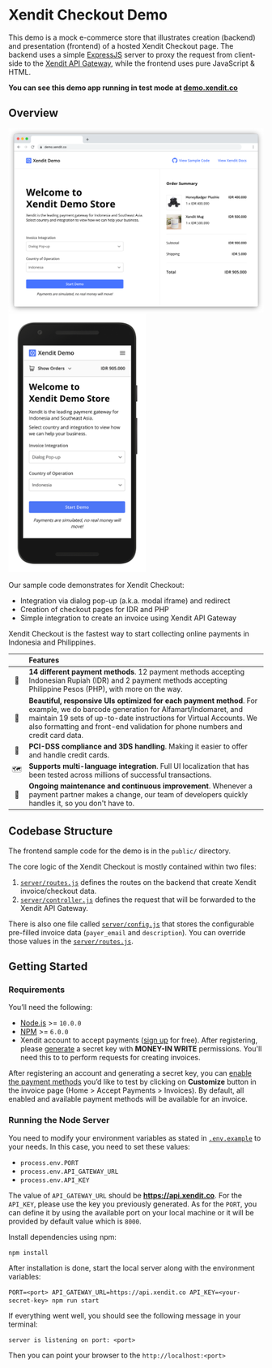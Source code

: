 # Xendit Checkout Demo

This demo is a mock e-commerce store that illustrates creation (backend) and presentation (frontend) of a hosted Xendit Checkout page.
The backend uses a simple [ExpressJS](https://expressjs.com/) server to proxy the request from client-side to the [Xendit API Gateway](https://developers.xendit.co/api-reference/#invoices), while the frontend uses pure JavaScript & HTML. 

**You can see this demo app running in test mode at [demo.xendit.co](https://demo.xendit.co)**

## Overview

<img src="public/images/screenshots/demo-desktop.png" alt="Demo on Google Chrome" width="610"><img src="public/images/screenshots/demo-mobile.png" alt="Demo on Safari iPhone X" width="272">

Our sample code demonstrates for Xendit Checkout:
- Integration via dialog pop-up (a.k.a. modal iframe) and redirect
- Creation of checkout pages for IDR and PHP
- Simple integration to create an invoice using Xendit API Gateway

Xendit Checkout is the fastest way to start collecting online payments in Indonesia and Philippines.

|     | Features
:---: | :---
💸 | **14 different payment methods**. 12 payment methods accepting Indonesian Rupiah (IDR) and 2 payment methods accepting Philippine Pesos (PHP), with more on the way. 
📱 | **Beautiful, responsive UIs optimized for each payment method**. For example, we do barcode generation for Alfamart/Indomaret, and maintain 19 sets of up-to-date instructions for Virtual Accounts. We also formatting and front-end validation for phone numbers and credit card data.
🔐 | **PCI-DSS compliance and 3DS handling**. Making it easier to offer and handle credit cards.
🗺 | **Supports multi-language integration**. Full UI localization that has been tested across millions of successful transactions.
🚀 | **Ongoing maintenance and continuous improvement**. Whenever a payment partner makes a change, our team of developers quickly handles it, so you don't have to.



## Codebase Structure

The frontend sample code for the demo is in the `public/` directory.

The core logic of the Xendit Checkout is mostly contained within two files:

1.  [`server/routes.js`](server/routes.js) defines the routes on the backend that create Xendit invoice/checkout data.
2.  [`server/controller.js`](server/controller.js) defines the request that will be forwarded to the Xendit API Gateway.

There is also one file called [`server/config.js`](server/config.js) that stores the configurable pre-filled invoice data (`payer_email` and `description`). You can override those values in the [`server/routes.js`](server/routes.js).

## Getting Started

### Requirements

You’ll need the following:

- [Node.js](https://nodejs.org) >= `10.0.0`
- [NPM](https://npmjs.org) >= `6.0.0`
- Xendit account to accept payments ([sign up](https://dashboard.xendit.co/register/1) for free). After registering, please [generate](https://dashboard.xendit.co/settings/developers#api-keys) a secret key with **MONEY-IN WRITE** permissions. You'll need this to to perform requests for creating invoices. 

After registering an account and generating a secret key, you can [enable the payment methods](https://dashboard.xendit.co/invoices) you’d like to test by clicking on **Customize** button in the invoice page (Home > Accept Payments > Invoices). By default, all enabled and available payment methods will be available for an invoice.

### Running the Node Server

You need to modify your environment variables as stated in [`.env.example`](.env.example) to your needs. In this case, you need to set these values: 

- `process.env.PORT`
- `process.env.API_GATEWAY_URL`
- `process.env.API_KEY`

The value of `API_GATEWAY_URL` should be **https://api.xendit.co**. For the `API_KEY`, please use the key you previously generated. As for the `PORT`, you can define it by using the available port on your local machine or it will be provided by default value which is `8000`.

Install dependencies using npm:

    npm install

After installation is done, start the local server along with the environment variables:

    PORT=<port> API_GATEWAY_URL=https://api.xendit.co API_KEY=<your-secret-key> npm run start

If everything went well, you should see the following message in your terminal:

    server is listening on port: <port>

Then you can point your browser to the `http://localhost:<port>`
